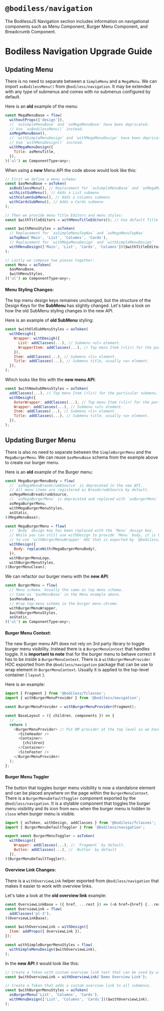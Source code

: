 # `@bodiless/navigation`

The BodilessJS Navigation section includes information on navigational components such as Menu Component, Burger Menu Component, and Breadcrumb Component.

# Bodiless Navigation Upgrade Guide 

## Updating Menu
There is no need to separate between a `SimpleMenu` and a `MegaMenu`. We can import `asBodilessMenu()` from `@bodiless/navigation`. It may be extended with any type of submenus and comes with no submenus configured by default.

Here is an **old** example of the menu:
```js
const MegaMenuBase = flow(
  withoutProps(['design']),
  // `asSimpleMenuBase` and `asMegaMenuBase` have been depricated.
  // Use `asBodilessMenu()` instead.
  asMegaMenuBase(),
  // `withSimpleMenuDesign` and `withMegaMenuDesign` have been depricated.
  // Use `withMenuDesign()` instead.
  withMegaMenuDesign({
    Title: asMenuTitle,
  }),
)('ul') as ComponentType<any>;
```

When using a **new** Menu API the code above would look like this:
```js
// First we define a menu schema:
const $asMenuBase = asToken(
  asBodilessMenu(), // Replacement for `asSimpleMenuBase` and `asMegaMenuBase`
  withListSubMenu(), // Adds a List submenu
  withColumnSubMenu(), // Adds a Columns submenu
  withCardsSubMenu(), // Adds a Cards submenu
);

// Then we provide menu Title Editors and menu styles:
const $withTitleEditors = withMenuTitleEditors(); // Use default Title editors from `@bodiless/navigation`

const $withMenuStyles = asToken(
  // Replacement for `asSimpleMenuTopNav` and `asMegaMenuTopNav`
  asTopNav('Main', 'List', 'Columns', 'Cards'),
  // Replacement for `withMegaMenuDesign` and `withSimpleMenuDesign`
  withMenuDesign(['Main', 'List', 'Cards', 'Columns'])($withTitleEditors),
);

// Lastly we compose two pieces together:
const Menu = asToken(
  $asMenuBase,
  $withMenuStyles,
)('ul') as ComponentType<any>;
```

#### Menu Styling Changes:
The top menu design keys remaines unchanged, but the structure of the Design Keys for the **SubMenu** has slightly changed. Let's take a look on how the old SubMenu styling changes in the new API.

Here is an example of **old SubMenu** styling:
```js
const $withOldSubMenuStyles = asToken(
  withDesigh({
    Wrapper: withDesigh({
      List: addClasses(...), // Submenu <ul> element.
      WrapperItem: addClasses(...), // Top menu Item (<li>) for the particular submenu. 
    }),
    Item: addClasses(...), // Submenu <li> element.
    Title: addClasses(...), // Submenu title, usually <a> element.
  }),
);
```

Which looks like this with the **new menu API**:
```js
const $withNewSubMenuStyles = asToken(
  addClasses(...), // Top menu Item (<li>) for the particular submenu.
  withDesigh({
    OuterWrapper: addClasses(...), // Top menu Item (<li>) for the particular submenu. Same as addClasses() above. 
    Wrapper: addClasses(...), // Submenu <ul> element.
    Item: addClasses(...), // Submenu <li> element.
    Title: addClasses(...), // Submenu title, usually <a> element.
  }),
);
```

## Updating Burger Menu
There is also no need to separate between the `SimpleBurgerMenu` and the `MegaBurgerMenu`. We can reuse `$asMenuBase` schema from the example above to create our burger menu. 

Here is an **old** example of the Burger menu:
```js
const MegaBurgerMenuBody = flow(
  // `asMegaMenuBreadcrumbSource` is deprecated in the new API. 
  // All menu items are registered as BreadcrumbSource by default.
  asMegaMenuBreadcrumbSource,
  // `asMegaBurgerMenu` is deprecated and replaced with `asBurgerMenu`
  asMegaBurgerMenu,
  withMegaBurgerMenuStyles,
  asStatic,
)(MegaMenuBase);

const MegaBurgerMenu = flow(
  // `Body` design key has been replaced with the `Menu` design key.
  // While you can still use withDesign to provide `Menu` body, it is better
  // to use `withBurgerMenuWrapper` HOC that is exported by `@bodiless/navigation` package.
  withDesign({
    Body: replaceWith(MegaBurgerMenuBody),
  }),
  withBurgerMenuLogo,
  withBurgerMenuStyles,
)(BurgerMenuClean);
```

We can refactor our burger menu with the **new API**:
```js
const BurgerMenu = flow(
  // Menu schema. Usually the same as top menu schema.
  // Same as `$asMenuBase` in the Menu example above.
  $asMenuBase,
  // Wrap top-menu schema in the burger menu chrome.
  withBurgerMenuWrapper,
  $withBurgerMenuStyles,
  asStatic,
)('ul') as ComponentType<any>;
```

#### Burger Menu Context:
The new Burger menu API does not rely on 3rd party library to toggle burger menu visibility. Instead there is a `BurgerMenuContext` that handles toggle. It is **important to note** that for the burger menu to behave correct it has to be inside a `BurgerMenuContext`. There is a `withBurgerMenuProvider` HOC exported from the `@bodiless/navigation` package that can be use to wrap element in `BurgerMenuContext`. Usually it is applied to the top-level container ( `layout` ).

Here is an example:
```js
import { Fragment } from '@bodiless/fclasses';
import { withBurgerMenuProvider } from '@bodiless/navigation';

const BurgerMenuProvider = withBurgerMenuProvider(Fragment);

const BaseLayout = ({ children, components }) => {
  // ...
  return (
    <BurgerMenuProvider> // Put BM provider at the top level so we have an access to the context from everywhere on the page.
      <SiteHeader />
      <Container>
        {children}
      </Container>
      <SiteFooter />
    </BurgerMenuProvider>
  );
};
```

#### Burger Menu Toggler
The button that toggles burger menu visibility is now a standalone element and can be placed anywhere on the page within the `BurgerMenuContext`. There is a `BurgerMenuDefaultToggler` component exported by the `@bodiless/navigation`. It is a stylable component that toggles the burger menu visibility and its icon from `menu` when the burger menu is hidden to `close` when burger menu is visible.
```js
import { asToken, withDesign, addClasses } from '@bodiless/fclasses';
import { BurgerMenuDefaultToggler } from '@bodiless/navigation';

export const BurgerMenuToggler = asToken(
  withDesign({
    Wrapper: addClasses(...), // `Fragment` by default.
    Button: addClasses(...), // `Button` by default
  }),
)(BurgerMenuDefaultToggler);
```

#### Overview Link Changes:
There is a `withOverviewLink` helper exported from `@bodiless/navigation` that makes it easier to work with overview links. 

Let's take a look at the **old overview link** example:
```js
const OverviewLinkBase = ({ href, ...rest }) => (<A href={href} {...rest}>Overview</A>);
const OverviewLink = flow(
  addClasses('pl-3'),
)(OverviewLinkBase);

const $withOverviewLink = withDesign({
  Item: addProps({ OverviewLink }),
});

const withSimpleBurgerMenuStyles = flow(
  withSimpleMenuDesign($withOverviewLink),
);
```

In the **new API** it would look like this:
```js
// Create a Token with custom overview link text that can be used by withMenuDesign
const $withOverviewLink = withOverviewLink('Demo Overview Link');

// Create a Token that adds a custom overview link to all submenus.
const $withBurgerMenuStyles = asToken(
  asBurgerMenu('List', 'Columns', 'Cards'),
  withMenuDesign(['List', 'Columns', 'Cards'])($withOverviewLink),
);
```
